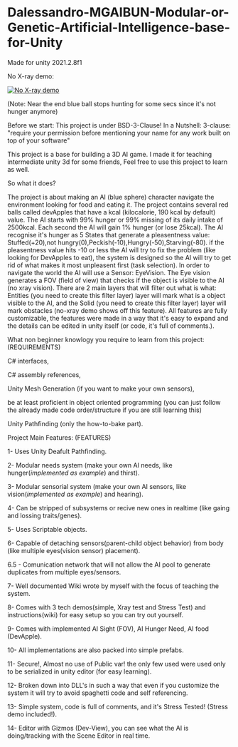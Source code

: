 # Dalessandro-MGAIBUN-Modular-or-Genetic-Artificial-Intelligence-base-for-Unity
Made for unity 2021.2.8f1

No X-ray demo:

[![No X-ray demo](https://img.youtube.com/vi/xyOmNbeC46A/0.jpg)](https://www.youtube.com/watch?v=xyOmNbeC46A)

(Note: Near the end blue ball stops hunting for some secs since it's not hunger anymore)

Before we start: This project is under BSD-3-Clause!
In a Nutshell: 3-clause: "require your permission before mentioning your name for any work built on top of your software"

This project is a base for building a 3D AI game. I made it for teaching intermediate unity 3d for some friends, Feel free to use this project to learn as well.


So what it does?

The project is about making an AI (blue sphere) character navigate the environment looking for food and eating it. The project contains several red balls called devApples
that have a kcal (kilocalorie, 190 kcal by default) value. The AI starts with 99% hunger or 99% missing of its daily intake of 2500kcal. Each second the AI will gain 1%
hunger (or lose 25kcal). The AI recognise it's hunger as 5 States that generate a pleasentness value: Stuffed(+20),not hungry(0),Peckish(-10),Hungry(-50),Starving(-80).
if the pleasentness value hits -10 or less the AI will try to fix the problem (like looking for DevApples to eat), the system is designed so the AI will try to get rid of
what makes it most unpleasent first (task selection). In order to navigate the world the AI will use a Sensor: EyeVision. The Eye vision generates a FOV (field of view) 
that checks if the object is visible to the AI (no xray vision). There are 2 main layers that will filter out what is what: Entities (you need to create this filter layer) 
layer will mark what is a object visible to the AI, and the Solid (you need to create this filter layer) layer will mark obstacles (no-xray demo shows off this feature).
All features are fully customizable, the features were made in a way that it's easy to expand and the details can be edited in unity itself (or code, it's full of comments.).  

What non beginner knowlogy you require to learn from this project:            (REQUIREMENTS)

C# interfaces, 

C# assembly references,

Unity Mesh Generation (if you want to make your own sensors),

be at least proficient in object oriented programming (you can just follow the already made code order/structure if you are still learning this)

Unity Pathfinding (only the how-to-bake part).

Project Main Features:                                                         (FEATURES)
 
  1- Uses Unity Deafult Pathfinding.

  2- Modular needs system (make your own AI needs, like hunger(*implemented as example*) and thirst).

  3- Modular sensorial system (make your own AI sensors, like vision(*implemented as example*) and hearing).

  4- Can be stripped of subsystems or recive new ones in realtime (like gaing and lossing traits/genes).

  5- Uses Scriptable objects.

  6- Capable of detaching sensors(parent-child object behavior) from body (like multiple eyes(vision sensor) placement).

  6.5 - Comunication network that will not allow the AI pool to generate duplicates from multiple eyes/sensors.

  7- Well documented Wiki wrote by myself with the focus of teaching the system.

  8- Comes with 3 tech demos(simple, Xray test and Stress Test) and instructions(wiki) for easy setup so you can try out yourself.

  9- Comes with implemented AI Sight (FOV), AI Hunger Need, AI food (DevApple).

  10- All implementations are also packed into simple prefabs.

  11- Secure!, Almost no use of Public var! the only few used were used only to be serialized in unity editor (for easy learning).

  12- Broken down into DLL's in such a way that even if you customize the system it will try to avoid spaghetti code and self referencing.

  13- Simple system, code is full of comments, and it's Stress Tested! (Stress demo included!).

  14- Editor with Gizmos (Dev-View), you can see what the AI is doing/tracking with the Scene Editor in real time.
 


